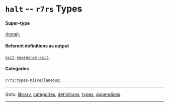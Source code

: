 

<a id='type__r7rs__halt'></a>

# `halt` -- `r7rs` Types


#### Super-type

[(none)](../../r7rs/types/_index.md#toc__r7rs__types);


#### Referent definitions as output

[`exit`](../../r7rs/definitions/exit.md#definition__r7rs__exit);
[`emergency-exit`](../../r7rs/definitions/emergency-exit.md#definition__r7rs__emergency-exit);


#### Categories

[`r7rs:types-miscellaneous`](../../r7rs/categories/r7rs_3a_types-miscellaneous.md#category__r7rs__r7rs_3a_types-miscellaneous);

----

Goto: [library](../../r7rs/_index.md#library__r7rs), [categories](../../r7rs/categories/_index.md#toc__r7rs__categories), [definitions](../../r7rs/definitions/_index.md#toc__r7rs__definitions), [types](../../r7rs/types/_index.md#toc__r7rs__types), [appendices](../../r7rs/appendices/_index.md#toc__r7rs__appendices).

----

